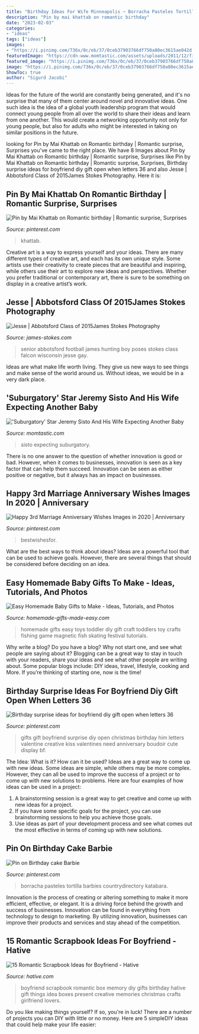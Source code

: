 ```yaml
---
title: "Birthday Ideas For Wife Minneapolis ~ Borracha Pasteles Tortilla Barbies Countrydirectory Katabara"
description: "Pin by mai khattab on romantic birthday"
date: "2023-02-03"
categories:
- "ideas"
tags: ["ideas"]
images:
- "https://i.pinimg.com/736x/0c/eb/37/0ceb37903766df750a80ec3615ae042d.jpg"
featuredImage: "https://cdn-www.momtastic.com/assets/uploads/2011/12/file_171045_0_111222-jeremy-sisto-wife-w.jpg"
featured_image: "https://i.pinimg.com/736x/0c/eb/37/0ceb37903766df750a80ec3615ae042d.jpg"
image: "https://i.pinimg.com/736x/0c/eb/37/0ceb37903766df750a80ec3615ae042d.jpg"
ShowToc: true
author: "Sigurd Jacobi"
---
```



Ideas for the future of the world are constantly being generated, and it's no surprise that many of them center around novel and innovative ideas. One such idea is the idea of a global youth leadership program that would connect young people from all over the world to share their ideas and learn from one another. This would create a networking opportunity not only for young people, but also for adults who might be interested in taking on similar positions in the future.

	

		
looking for Pin by Mai Khattab on Romantic birthday | Romantic surprise, Surprises you've came to the right place. We have 8 Images about Pin by Mai Khattab on Romantic birthday | Romantic surprise, Surprises like Pin by Mai Khattab on Romantic birthday | Romantic surprise, Surprises, Birthday surprise ideas for boyfriend diy gift open when letters 36 and also Jesse | Abbotsford Class of 2015James Stokes Photography. Here it is:
		
    
## Pin By Mai Khattab On Romantic Birthday | Romantic Surprise, Surprises

<img loading=lazy src="https://i.pinimg.com/736x/61/37/f2/6137f2c9a5191325fa1067e675ad0d77.jpg" onerror="this.onerror=null;this.src='https://tse4.mm.bing.net/th?id=OIP.cOI_nK-ueFUYaTUlcA6sMgHaNK&amp;pid=15.1';" alt="Pin by Mai Khattab on Romantic birthday | Romantic surprise, Surprises">

_Source: pinterest.com_

>khattab. 

	

Creative art is a way to express yourself and your ideas. There are many different types of creative art, and each has its own unique style. Some artists use their creativity to create pieces that are beautiful and inspiring, while others use their art to explore new ideas and perspectives. Whether you prefer traditional or contemporary art, there is sure to be something on display in a creative artist’s work.

    
## Jesse | Abbotsford Class Of 2015James Stokes Photography

<img loading=lazy src="http://www.james-stokes.com/wp-content/uploads/2014/10/abbotsford-high-school-senior-falcon-football-hunting-senior-photos-34-338x507.jpg" onerror="this.onerror=null;this.src='https://tse1.mm.bing.net/th?id=OIP.QkWrO9Qc3W6WD-zhMZaItgAAAA&amp;pid=15.1';" alt="Jesse | Abbotsford Class of 2015James Stokes Photography">

_Source: james-stokes.com_

>senior abbotsford football james hunting boy poses stokes class falcon wisconsin jesse gay. 

	

Ideas are what make life worth living. They give us new ways to see things and make sense of the world around us. Without ideas, we would be in a very dark place.

    
## &#039;Suburgatory&#039; Star Jeremy Sisto And His Wife Expecting Another Baby

<img loading=lazy src="https://cdn-www.momtastic.com/assets/uploads/2011/12/file_171045_0_111222-jeremy-sisto-wife-w.jpg" onerror="this.onerror=null;this.src='https://tse2.mm.bing.net/th?id=OIP.O_Y7TaOR8TNE4DrKA2yZewHaE8&amp;pid=15.1';" alt="&#039;Suburgatory&#039; Star Jeremy Sisto And His Wife Expecting Another Baby">

_Source: momtastic.com_

>sisto expecting suburgatory. 

	

There is no one answer to the question of whether innovation is good or bad. However, when it comes to businesses, innovation is seen as a key factor that can help them succeed. Innovation can be seen as either positive or negative, but it always has an impact on businesses.

    
## Happy 3rd Marriage Anniversary Wishes Images In 2020 | Anniversary

<img loading=lazy src="https://i.pinimg.com/736x/0d/f4/8c/0df48c1d0d1598783c2fe7abe7a07453.jpg" onerror="this.onerror=null;this.src='https://tse4.mm.bing.net/th?id=OIP.t6jnl2P446T3oQxRphgf6gHaF_&amp;pid=15.1';" alt="Happy 3rd Marriage Anniversary Wishes Images in 2020 | Anniversary">

_Source: pinterest.com_

>bestwishesfor. 

	

What are the best ways to think about ideas?
Ideas are a powerful tool that can be used to achieve goals. However, there are several things that should be considered before deciding on an idea.

    
## Easy Homemade Baby Gifts To Make - Ideas, Tutorials, And Photos

<img loading=lazy src="http://www.homemade-gifts-made-easy.com/image-files/homemade-toddler-toys-montage-800x1299.jpg" onerror="this.onerror=null;this.src='https://tse2.mm.bing.net/th?id=OIP.scl-Afj7IbPx8fB6StctZwHaMB&amp;pid=15.1';" alt="Easy Homemade Baby Gifts to Make - Ideas, Tutorials, and Photos">

_Source: homemade-gifts-made-easy.com_

>homemade gifts easy toys toddler diy gift craft toddlers toy crafts fishing game magnetic fish skating festival tutorials. 

	

Why write a blog?
Do you have a blog? Why not start one, and see what people are saying about it? Blogging can be a great way to stay in touch with your readers, share your ideas and see what other people are writing about. Some popular blogs include: DIY ideas, travel, lifestyle, cooking and More. If you’re thinking of starting one, now is the time!

    
## Birthday Surprise Ideas For Boyfriend Diy Gift Open When Letters 36

<img loading=lazy src="https://i.pinimg.com/736x/20/63/75/2063750b79f91e28a4974b38cc8190fa.jpg" onerror="this.onerror=null;this.src='https://tse2.mm.bing.net/th?id=OIP.VBVDZ81ydt91c6_F811ibgAAAA&amp;pid=15.1';" alt="Birthday surprise ideas for boyfriend diy gift open when letters 36">

_Source: pinterest.com_

>gifts gift boyfriend surprise diy open christmas birthday him letters valentine creative kiss valentines need anniversary boudoir cute display bf. 

	

The Idea: What is it? How can it be used?
Ideas are a great way to come up with new ideas. Some ideas are simple, while others may be more complex. However, they can all be used to improve the success of a project or to come up with new solutions to problems. Here are four examples of how ideas can be used in a project: 
1. A brainstorming session is a great way to get creative and come up with new ideas for a project.
2. If you have some specific goals for the project, you can use brainstorming sessions to help you achieve those goals.
3. Use ideas as part of your development process and see what comes out the most effective in terms of coming up with new solutions.

    
## Pin On Birthday Cake Barbie

<img loading=lazy src="https://i.pinimg.com/736x/0c/eb/37/0ceb37903766df750a80ec3615ae042d.jpg" onerror="this.onerror=null;this.src='https://tse2.mm.bing.net/th?id=OIP.Vy_6AQuG6XGEBqG6f2YwdgHaJ3&amp;pid=15.1';" alt="Pin on Birthday cake Barbie">

_Source: pinterest.com_

>borracha pasteles tortilla barbies countrydirectory katabara. 

	

Innovation is the process of creating or altering something to make it more efficient, effective, or elegant. It is a driving force behind the growth and success of businesses. Innovation can be found in everything from technology to design to marketing. By utilizing innovation, businesses can improve their products and services and stay ahead of the competition.

    
## 15 Romantic Scrapbook Ideas For Boyfriend - Hative

<img loading=lazy src="https://hative.com/wp-content/uploads/2014/06/scrapbook-ideas-for-boyfriend/14-scrapbook-ideas-for-lovers.jpg" onerror="this.onerror=null;this.src='https://tse2.mm.bing.net/th?id=OIP.7yqCcXCTzDaVwZay9thIkAHaJ4&amp;pid=15.1';" alt="15 Romantic Scrapbook Ideas for Boyfriend - Hative">

_Source: hative.com_

>boyfriend scrapbook romantic box memory diy gifts birthday hative gift things idea boxes present creative memories christmas crafts girlfriend lovers. 

	

Do you like making things yourself? If so, you're in luck! There are a number of projects you can DIY with little or no money. Here are 5 simpleDIY ideas that could help make your life easier: 

